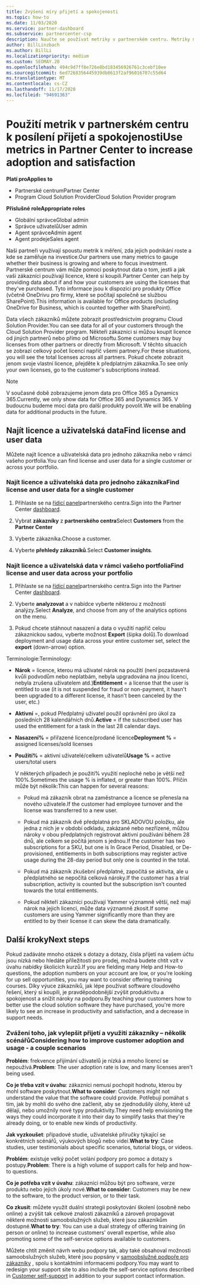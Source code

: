 ```yaml
---
title: Zvýšení míry přijetí a spokojenosti
ms.topic: how-to
ms.date: 11/03/2020
ms.service: partner-dashboard
ms.subservice: partnercenter-csp
description: Naučte se používat metriky v partnerském centru. Metriky můžou Ukázat, jestli vaše firma roste, jak zákazníci používají své licence a kde se soustředit na investice.
author: BillLinzbach
ms.author: BillLi
ms.localizationpriority: medium
ms.custom: SEOMAY.20
ms.openlocfilehash: 494c9d7ff8e726e8bd183456926761c3cebf10ee
ms.sourcegitcommit: 6ed7268356445939db8613f2af96016707c55d64
ms.translationtype: MT
ms.contentlocale: cs-CZ
ms.lasthandoff: 11/17/2020
ms.locfileid: "94691363"
---
```

# <a name="use-metrics-in-partner-center-to-increase-adoption-and-satisfaction"></a><span data-ttu-id="9c75f-104">Použití metrik v partnerském centru k posílení přijetí a spokojenosti</span><span class="sxs-lookup"><span data-stu-id="9c75f-104">Use metrics in Partner Center to increase adoption and satisfaction</span></span>

<span data-ttu-id="9c75f-105">**Platí pro**</span><span class="sxs-lookup"><span data-stu-id="9c75f-105">**Applies to**</span></span>

- <span data-ttu-id="9c75f-106">Partnerské centrum</span><span class="sxs-lookup"><span data-stu-id="9c75f-106">Partner Center</span></span>
- <span data-ttu-id="9c75f-107">Program Cloud Solution Provider</span><span class="sxs-lookup"><span data-stu-id="9c75f-107">Cloud Solution Provider program</span></span>

<span data-ttu-id="9c75f-108">**Příslušné role**</span><span class="sxs-lookup"><span data-stu-id="9c75f-108">**Appropriate roles**</span></span>

- <span data-ttu-id="9c75f-109">Globální správce</span><span class="sxs-lookup"><span data-stu-id="9c75f-109">Global admin</span></span>
- <span data-ttu-id="9c75f-110">Správce uživatelů</span><span class="sxs-lookup"><span data-stu-id="9c75f-110">User admin</span></span>
- <span data-ttu-id="9c75f-111">Agent správce</span><span class="sxs-lookup"><span data-stu-id="9c75f-111">Admin agent</span></span>
- <span data-ttu-id="9c75f-112">Agent prodeje</span><span class="sxs-lookup"><span data-stu-id="9c75f-112">Sales agent</span></span>

<span data-ttu-id="9c75f-113">Naši partneři využívají spoustu metrik k měření, zda jejich podnikání roste a kde se zaměřuje na investice.</span><span class="sxs-lookup"><span data-stu-id="9c75f-113">Our partners use many metrics to gauge whether their business is growing and where to focus investment.</span></span> <span data-ttu-id="9c75f-114">Partnerské centrum vám může pomoci poskytnout data o tom, jestli a jak vaši zákazníci používají licence, které si koupili.</span><span class="sxs-lookup"><span data-stu-id="9c75f-114">Partner Center can help by providing data about if and how your customers are using the licenses that they've purchased.</span></span> <span data-ttu-id="9c75f-115">Tyto informace jsou k dispozici pro produkty Office (včetně OneDrivu pro firmy, které se počítají společně se službou SharePoint).</span><span class="sxs-lookup"><span data-stu-id="9c75f-115">This information is available for Office products (including OneDrive for Business, which is counted together with SharePoint).</span></span>

<span data-ttu-id="9c75f-116">Data všech zákazníků můžete zobrazit prostřednictvím programu Cloud Solution Provider.</span><span class="sxs-lookup"><span data-stu-id="9c75f-116">You can see data for all of your customers through the Cloud Solution Provider program.</span></span> <span data-ttu-id="9c75f-117">Někteří zákazníci si můžou koupit licence od jiných partnerů nebo přímo od Microsoftu.</span><span class="sxs-lookup"><span data-stu-id="9c75f-117">Some customers may buy licenses from other partners or directly from Microsoft.</span></span> <span data-ttu-id="9c75f-118">V těchto situacích se zobrazí celkový počet licencí napříč všemi partnery.</span><span class="sxs-lookup"><span data-stu-id="9c75f-118">For these situations, you will see the total licenses across all partners.</span></span> <span data-ttu-id="9c75f-119">Pokud chcete zobrazit jenom svoje vlastní licence, přejděte k předplatným zákazníka.</span><span class="sxs-lookup"><span data-stu-id="9c75f-119">To see only your own licenses, go to the customer's subscriptions instead.</span></span>

> [!NOTE]  
> <span data-ttu-id="9c75f-120">V současné době zobrazujeme jenom data pro Office 365 a Dynamics 365.</span><span class="sxs-lookup"><span data-stu-id="9c75f-120">Currently, we only show data for Office 365 and Dynamics 365.</span></span> <span data-ttu-id="9c75f-121">V budoucnu budeme moci data pro další produkty povolit.</span><span class="sxs-lookup"><span data-stu-id="9c75f-121">We will be enabling data for additional products in the future.</span></span>

## <a name="find-license-and-user-data"></a><span data-ttu-id="9c75f-122">Najít licence a uživatelská data</span><span class="sxs-lookup"><span data-stu-id="9c75f-122">Find license and user data</span></span>

<span data-ttu-id="9c75f-123">Můžete najít licence a uživatelská data pro jednoho zákazníka nebo v rámci vašeho portfolia.</span><span class="sxs-lookup"><span data-stu-id="9c75f-123">You can find license and user data for a single customer or across your portfolio.</span></span>

### <a name="find-license-and-user-data-for-a-single-customer"></a><span data-ttu-id="9c75f-124">Najít licence a uživatelská data pro jednoho zákazníka</span><span class="sxs-lookup"><span data-stu-id="9c75f-124">Find license and user data for a single customer</span></span>

1. <span data-ttu-id="9c75f-125">Přihlaste se na [řídicí panel](https://partner.microsoft.com/dashboard)partnerského centra.</span><span class="sxs-lookup"><span data-stu-id="9c75f-125">Sign into the Partner Center [dashboard](https://partner.microsoft.com/dashboard).</span></span>

2. <span data-ttu-id="9c75f-126">Vybrat **zákazníky** z **partnerského centra**</span><span class="sxs-lookup"><span data-stu-id="9c75f-126">Select **Customers** from the **Partner Center**</span></span>

3. <span data-ttu-id="9c75f-127">Vyberte zákazníka.</span><span class="sxs-lookup"><span data-stu-id="9c75f-127">Choose a customer.</span></span>

4. <span data-ttu-id="9c75f-128">Vyberte **přehledy zákazníků**.</span><span class="sxs-lookup"><span data-stu-id="9c75f-128">Select **Customer insights**.</span></span>

### <a name="find-license-and-user-data-across-your-portfolio"></a><span data-ttu-id="9c75f-129">Najít licence a uživatelská data v rámci vašeho portfolia</span><span class="sxs-lookup"><span data-stu-id="9c75f-129">Find license and user data across your portfolio</span></span>

1. <span data-ttu-id="9c75f-130">Přihlaste se na [řídicí panel](https://partner.microsoft.com/dashboard)partnerského centra.</span><span class="sxs-lookup"><span data-stu-id="9c75f-130">Sign into the Partner Center [dashboard](https://partner.microsoft.com/dashboard).</span></span>

2. <span data-ttu-id="9c75f-131">Vyberte **analyzovat** a v nabídce vyberte některou z možností analýzy.</span><span class="sxs-lookup"><span data-stu-id="9c75f-131">Select **Analyze**, and choose from any of the analytics options on the menu.</span></span>

3. <span data-ttu-id="9c75f-132">Pokud chcete stáhnout nasazení a data o využití napříč celou zákaznickou sadou, vyberte možnost **Export** (šipka dolů).</span><span class="sxs-lookup"><span data-stu-id="9c75f-132">To download deployment and usage data across your entire customer set, select the **export** (down-arrow) option.</span></span>

<span data-ttu-id="9c75f-133">Terminologie:</span><span class="sxs-lookup"><span data-stu-id="9c75f-133">Terminology:</span></span>

- <span data-ttu-id="9c75f-134">**Nárok** = licence, kterou má uživatel nárok na použití (není pozastavená kvůli podvodům nebo neplatbám, nebyla upgradována na jinou licenci, nebyla zrušena uživatelem atd.)</span><span class="sxs-lookup"><span data-stu-id="9c75f-134">**Entitlement** = a license that the user is entitled to use (it is not suspended for fraud or non-payment, it hasn't been upgraded to a different license, it hasn't been canceled by the user, etc.)</span></span>

- <span data-ttu-id="9c75f-135">**Aktivní** =, pokud Předplatný uživatel použil oprávnění pro úkol za posledních 28 kalendářních dnů.</span><span class="sxs-lookup"><span data-stu-id="9c75f-135">**Active** = if the subscribed user has used the entitlement for a task in the last 28 calendar days.</span></span>

- <span data-ttu-id="9c75f-136">**Nasazení%** = přiřazené licence/prodané licence</span><span class="sxs-lookup"><span data-stu-id="9c75f-136">**Deployment %** = assigned licenses/sold licenses</span></span>

- <span data-ttu-id="9c75f-137">**Použití%** = aktivní uživatelé/celkem uživatelů</span><span class="sxs-lookup"><span data-stu-id="9c75f-137">**Usage %** = active users/total users</span></span>

   <span data-ttu-id="9c75f-138">V některých případech je použití% využití neploché nebo je větší než 100%.</span><span class="sxs-lookup"><span data-stu-id="9c75f-138">Sometimes the usage % is inflated, or greater than 100%.</span></span> <span data-ttu-id="9c75f-139">Příčin může být několik:</span><span class="sxs-lookup"><span data-stu-id="9c75f-139">This can happen for several reasons:</span></span>

  - <span data-ttu-id="9c75f-140">Pokud má zákazník obrat na zaměstnance a licence se přenesla na nového uživatele.</span><span class="sxs-lookup"><span data-stu-id="9c75f-140">If the customer had employee turnover and the license was transferred to a new user.</span></span>

  - <span data-ttu-id="9c75f-141">Pokud má zákazník dvě předplatná pro SKLADOVOU položku, ale jedna z nich je v období odkladu, zakázané nebo nezřízené, můžou nároky v obou předplatných registrovat aktivní používání během 28 dnů, ale celkem se počítá jenom s jednou.</span><span class="sxs-lookup"><span data-stu-id="9c75f-141">If the customer has two subscriptions for a SKU, but one is In Grace Period, Disabled, or De-provisioned, entitlements in both subscriptions may register active usage during the 28-day period but only one is counted in the total.</span></span>

  - <span data-ttu-id="9c75f-142">Pokud má zákazník zkušební předplatné, započítá se aktivita, ale u předplatného se nepočítá celková nároky.</span><span class="sxs-lookup"><span data-stu-id="9c75f-142">If the customer has a trial subscription, activity is counted but the subscription isn't counted towards the total entitlements.</span></span>

  - <span data-ttu-id="9c75f-143">Pokud někteří zákazníci používají Yammer významně větší, než mají nárok na jejich licenci, může data významně zkosit.</span><span class="sxs-lookup"><span data-stu-id="9c75f-143">If some customers are using Yammer significantly more than they are entitled to by their license it can skew the data dramatically.</span></span>

## <a name="next-steps"></a><span data-ttu-id="9c75f-144">Další kroky</span><span class="sxs-lookup"><span data-stu-id="9c75f-144">Next steps</span></span>

<span data-ttu-id="9c75f-145">Pokud zadáváte mnoho otázek s dotazy a dotazy, čísla přijetí na vašem účtu jsou nízká nebo hledáte příležitosti pro prodej, možná budete chtít vzít v úvahu nabídky školicích kurzů.</span><span class="sxs-lookup"><span data-stu-id="9c75f-145">If you are fielding many Help and How-to questions, the adoption numbers on your account are low, or you're looking for up sell opportunities, you may want to consider offering training courses.</span></span> <span data-ttu-id="9c75f-146">Díky výuce zákazníků, jak lépe používat software cloudového řešení, který si koupili, je pravděpodobnější zvýšit produktivitu a spokojenost a snížit nároky na podporu.</span><span class="sxs-lookup"><span data-stu-id="9c75f-146">By teaching your customers how to better use the cloud solution software they have purchased, you're more likely to see an increase in productivity and satisfaction, and a decrease in support needs.</span></span>

### <a name="considering-how-to-improve-customer-adoption-and-usage---a-couple-scenarios"></a><span data-ttu-id="9c75f-147">Zvážení toho, jak vylepšit přijetí a využití zákazníky – několik scénářů</span><span class="sxs-lookup"><span data-stu-id="9c75f-147">Considering how to improve customer adoption and usage - a couple scenarios</span></span>

<span data-ttu-id="9c75f-148">**Problém**: frekvence přijímání uživatelů je nízká a mnoho licencí se nepoužívá.</span><span class="sxs-lookup"><span data-stu-id="9c75f-148">**Problem**: The user adoption rate is low, and many licenses aren't being used.</span></span>

<span data-ttu-id="9c75f-149">**Co je třeba vzít v úvahu**: zákazníci nemusí pochopit hodnotu, kterou by mohl software poskytnout.</span><span class="sxs-lookup"><span data-stu-id="9c75f-149">**What to consider**: Customers might not understand the value that the software could provide.</span></span> <span data-ttu-id="9c75f-150">Potřebují pomáhat s tím, jak by mohli do svého dne začlenit, aby se zjednodušily úlohy, které už dělají, nebo umožnily nové typy produktivity.</span><span class="sxs-lookup"><span data-stu-id="9c75f-150">They need help envisioning the ways they could incorporate it into their day to simplify tasks that they're already doing, or to enable new kinds of productivity.</span></span>

<span data-ttu-id="9c75f-151">**Jak vyzkoušet**: případové studie, uživatelské příručky týkající se konkrétních scénářů, výukových blogů nebo videí.</span><span class="sxs-lookup"><span data-stu-id="9c75f-151">**What to try**: Case studies, user testimonials about specific scenarios, tutorial blogs, or videos.</span></span>

<span data-ttu-id="9c75f-152">**Problém**: existuje velký počet volání podpory pro pomoc a dotazy s postupy.</span><span class="sxs-lookup"><span data-stu-id="9c75f-152">**Problem**: There is a high volume of support calls for help and how-to questions.</span></span>

<span data-ttu-id="9c75f-153">**Co je potřeba vzít v úvahu**: zákazníci můžou být pro software, verze produktu nebo jejich úkoly nové.</span><span class="sxs-lookup"><span data-stu-id="9c75f-153">**What to consider**: Customers may be new to the software, to the product version, or to their task.</span></span>

<span data-ttu-id="9c75f-154">**Co zkusit**: můžete využít duální strategii poskytování školení (osobně nebo online) a zvýšit tak celkové znalosti zákazníků a zároveň propagovat některé možnosti samoobslužných služeb, které jsou zákazníkům dostupné.</span><span class="sxs-lookup"><span data-stu-id="9c75f-154">**What to try**: You can use a dual strategy of offering training (in person or online) to increase customers' overall expertise, while also promoting some of the self-service options available to customers.</span></span>

<span data-ttu-id="9c75f-155">Můžete chtít změnit návrh webu podpory tak, aby také obsahoval možnosti samoobslužných služeb, které jsou popsány v [samoobslužné podpoře pro zákazníky](customer-self-support.md) , spolu s kontaktními informacemi podpory.</span><span class="sxs-lookup"><span data-stu-id="9c75f-155">You may want to redesign your support site to also include the self-service options described in [Customer self-support](customer-self-support.md) in addition to your support contact information.</span></span>

